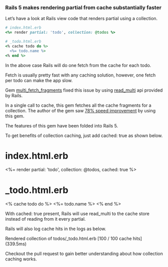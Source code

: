


### Rails 5 makes rendering partial from cache substantially faster

Let’s have a look at Rails view code that renders partial using a collection.

```ruby
# index.html.erb
<%= render partial: 'todo', collection: @todos %>

# _todo.html.erb
<% cache todo do %>
  <%= todo.name %>
<% end %>
```


In the above case Rails will do one fetch from the cache for each todo.

Fetch is usually pretty fast with any caching solution, however, one fetch per todo can make the app slow.

Gem [multi_fetch_fragments](https://github.com/n8/multi_fetch_fragments) fixed this issue by using [read_multi](http://api.rubyonrails.org/classes/ActiveSupport/Cache/Store.html#method-i-read_multi) api provided by Rails.

In a single call to cache, this gem fetches all the cache fragments for a collection. The author of the gem saw [78% speed improvement](http://ninjasandrobots.com/rails-faster-partial-rendering-and-caching) by using this gem.

The features of this gem have been folded into Rails 5.

To get benefits of collection caching, just add cached: true as shown below.

# index.html.erb
<%= render partial: 'todo', collection: @todos, cached: true %>

# _todo.html.erb
<% cache todo do %>
  <%= todo.name %>
<% end %>

With cached: true present, Rails will use read_multi to the cache store instead of reading from it every partial.

Rails will also log cache hits in the logs as below.

  Rendered collection of todos/_todo.html.erb [100 / 100 cache hits] (339.5ms)

Checkout the pull request to gain better understanding about how collection caching works.
